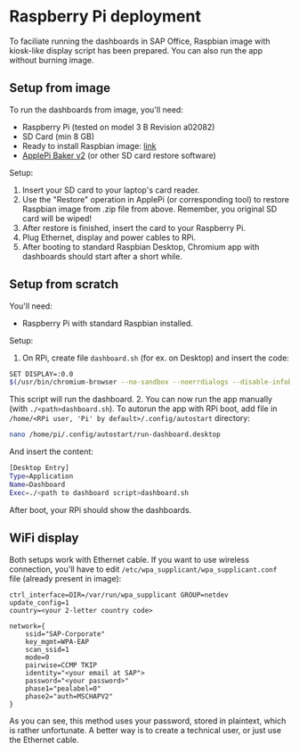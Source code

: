 # Raspberry Pi deployment

To faciliate running the dashboards in SAP Office, Raspbian image with kiosk-like display script has been prepared. You can also run the app without burning image.

## Setup from image

To run the dashboards from image, you'll need:

* Raspberry Pi (tested on model 3 B Revision a02082)
* SD Card (min 8 GB)
* Ready to install Raspbian image: [link](https://sap.sharepoint.com/:u:/r/sites/100093/Shared%20Documents/Product%20Corner/Knowledge%20Management/Office%20TV%20screen/rpi_dashboard_setup.zip?csf=1&e=tSjxhM)
* [ApplePi Baker v2](https://www.tweaking4all.com/hardware/raspberry-pi/applepi-baker-v2/) (or other SD card restore software)

Setup:

1. Insert your SD card to your laptop's card reader.
2. Use the "Restore" operation in ApplePi (or corresponding tool) to restore Raspbian image from .zip file from above.
Remember, you original SD card will be wiped!
3. After restore is finished, insert the card to your Raspberry Pi.
4. Plug Ethernet, display and power cables to RPi.
5. After booting to standard Raspbian Desktop, Chromium app with dashboards should start after a short while.

## Setup from scratch

You'll need:

* Raspberry Pi with standard Raspbian installed.

Setup:

1. On RPi, create file `dashboard.sh` (for ex. on Desktop) and insert the code:

```bash
SET DISPLAY=:0.0
$(/usr/bin/chromium-browser --no-sandbox --noerrdialogs --disable-infobars --kiosk dashboard.cfapps.eu10.hana.ondemand.com/social)
```

This script will run the dashboard.
2. You can now run the app manually (with `./<path>dashboard.sh`). To autorun the app with RPi boot, add file in `/home/<RPi user, 'Pi' by default>/.config/autostart` directory:

```bash
nano /home/pi/.config/autostart/run-dashboard.desktop
```

And insert the content:

```bash
[Desktop Entry]
Type=Application
Name=Dashboard
Exec=./<path to dashboard script>dashboard.sh
```

After boot, your RPi should show the dashboards.

## WiFi display

Both setups work with Ethernet cable. If you want to use wireless connection, you'll have to edit `/etc/wpa_supplicant/wpa_supplicant.conf` file (already present in image):

```
ctrl_interface=DIR=/var/run/wpa_supplicant GROUP=netdev
update_config=1
country=<your 2-letter country code>

network={
    ssid="SAP-Corporate"
    key_mgmt=WPA-EAP
    scan_ssid=1
    mode=0
    pairwise=CCMP TKIP
    identity="<your email at SAP">
    password="<your password>"
    phase1="pealabel=0"
    phase2="auth=MSCHAPV2"
}

```

As you can see, this method uses your password, stored in plaintext, which is rather unfortunate. A better way is to create a technical user, or just use the Ethernet cable.
